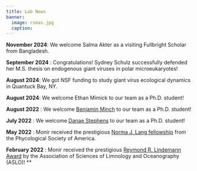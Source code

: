 ```yaml
---
title: Lab News
banner:
  image: rsmas.jpg 
  caption:
---
```


<!--more-->

**November 2024**: We welcome Salma Akter as a visiting Fullbright Scholar from Bangladesh.

**September 2024** : Congratulations! Sydney Schulz successfully defended her M.S. thesis on endogenous giant viruses in polar microeukaryotes!

**August 2024**: We got NSF funding to study giant virus ecological dynamics in Quantuck Bay, NY.

**August 2024**: We welcome Ethan Mimick to our team as a Ph.D. student!

**August 2022** : We welcome [Benjamin Minch](https://silly-rabanadas-868f73.netlify.app/author/benjamin-minch/) to our team as a Ph.D. student!

**July 2022** : We welcome [Danae Stephens](https://silly-rabanadas-868f73.netlify.app/author/danae-stephens/) to our team as a Ph.D. student!

**May 2022** : Monir received the prestigious [Norma J. Lang fellowship](https://www.psaalgae.org/norma-j-lang-fellowships) from the Phycological Society of America. 

**February 2022** : Monir received the prestigious [Reymond R. Lindemann Award](https://www.aslo.org/aslo-awards/2022-aslo-award-recipients/2022-lindeman-award-recipient/) by the Association of Sciences of Limnology and Oceanography (ASLO)!
**

